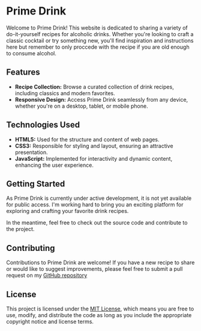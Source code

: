 # Prime Drink

Welcome to Prime Drink! This website is dedicated to sharing a variety of do-it-yourself recipes for alcoholic drinks. Whether you're looking to craft a classic cocktail or try something new, you'll find inspiration and instructions here but remember to only proccede with the recipe if you are old enough to consume alcohol.

## Features

- **Recipe Collection:** Browse a curated collection of drink recipes, including classics and modern favorites.
- **Responsive Design:** Access Prime Drink seamlessly from any device, whether you're on a desktop, tablet, or mobile phone.

## Technologies Used

- **HTML5:** Used for the structure and content of web pages.
- **CSS3:** Responsible for styling and layout, ensuring an attractive presentation.
- **JavaScript:** Implemented for interactivity and dynamic content, enhancing the user experience.

## Getting Started

As Prime Drink is currently under active development, it is not yet available for public access. I'm working hard to bring you an exciting platform for exploring and crafting your favorite drink recipes.

In the meantime, feel free to check out the source code and contribute to the project.

## Contributing

Contributions to Prime Drink are welcome! If you have a new recipe to share or would like to suggest improvements, please feel free to submit a pull request on my [GitHub repository](https://github.com/theuusc/Prime-Drink/issues)

## License

This project is licensed under the [MIT License](LICENSE), which means you are free to use, modify, and distribute the code as long as you include the appropriate copyright notice and license terms.
